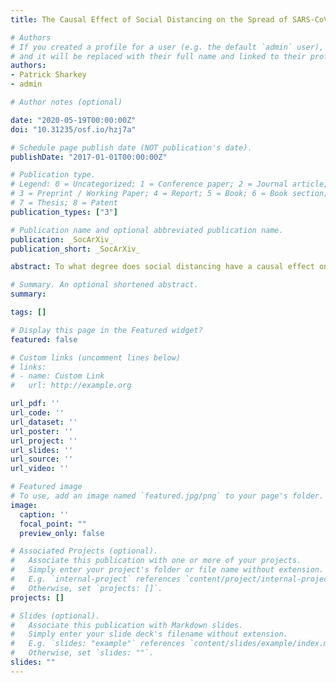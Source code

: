 ```yaml
---
title: The Causal Effect of Social Distancing on the Spread of SARS-CoV-2

# Authors
# If you created a profile for a user (e.g. the default `admin` user), write the username (folder name) here
# and it will be replaced with their full name and linked to their profile.
authors:
- Patrick Sharkey
- admin

# Author notes (optional)

date: "2020-05-19T00:00:00Z"
doi: "10.31235/osf.io/hzj7a"

# Schedule page publish date (NOT publication's date).
publishDate: "2017-01-01T00:00:00Z"

# Publication type.
# Legend: 0 = Uncategorized; 1 = Conference paper; 2 = Journal article;
# 3 = Preprint / Working Paper; 4 = Report; 5 = Book; 6 = Book section;
# 7 = Thesis; 8 = Patent
publication_types: ["3"]

# Publication name and optional abbreviated publication name.
publication: _SocArXiv_
publication_short: _SocArXiv_

abstract: To what degree does social distancing have a causal effect on the spread of SARS-CoV-2? To generate causal evidence, we show that week to week changes in weather conditions provided a natural experiment that altered daily travel and movement outside the home, and thus affected social distancing in the first several weeks when Covid-19 began to spread in many U.S. counties. Using aggregated mobile phone location data and leveraging changes in social distancing driven by weekly weather conditions, we provide the first causal evidence on the effect of social distancing on the spread of SARS-CoV-2. Results show that a 1 percent increase in distance traveled leads to an 8.1 percent increase in new cases per capita in the following week, and a 1 percent increase in non-essential visits leads to a 6.9 percent increase in new cases per capita in the following week. Results are stronger in densely populated counties and close to zero in less densely populated counties.

# Summary. An optional shortened abstract.
summary:

tags: []

# Display this page in the Featured widget?
featured: false

# Custom links (uncomment lines below)
# links:
# - name: Custom Link
#   url: http://example.org

url_pdf: ''
url_code: ''
url_dataset: ''
url_poster: ''
url_project: ''
url_slides: ''
url_source: ''
url_video: ''

# Featured image
# To use, add an image named `featured.jpg/png` to your page's folder.
image:
  caption: ''
  focal_point: ""
  preview_only: false

# Associated Projects (optional).
#   Associate this publication with one or more of your projects.
#   Simply enter your project's folder or file name without extension.
#   E.g. `internal-project` references `content/project/internal-project/index.md`.
#   Otherwise, set `projects: []`.
projects: []

# Slides (optional).
#   Associate this publication with Markdown slides.
#   Simply enter your slide deck's filename without extension.
#   E.g. `slides: "example"` references `content/slides/example/index.md`.
#   Otherwise, set `slides: ""`.
slides: ""
---
```

